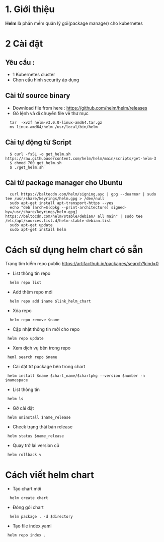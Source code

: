 # 1. Giới thiệu
  **Helm** là phần mềm quản lý gói(package manager) cho kubernetes 
# 2 Cài đặt
## Yêu cầu :
  - 1 Kubernetes cluster
  - Chọn cấu hình security áp dụng
## Cài từ source binary
- Download file from here : https://github.com/helm/helm/releases
- Gõ lệnh và di chuyển file về thư mục
``` 
  tar  -xvzf helm-v3.0.0-linux-amd64.tar.gz
  mv linux-amd64/helm /usr/local/bin/helm
```
## Cài tự động từ Script
```
  $ curl -fsSL -o get_helm.sh https://raw.githubusercontent.com/helm/helm/main/scripts/get-helm-3
  $ chmod 700 get_helm.sh
  $ ./get_helm.sh
```
## Cài từ package manager cho Ubuntu
```
  curl https://baltocdn.com/helm/signing.asc | gpg --dearmor | sudo tee /usr/share/keyrings/helm.gpg > /dev/null
  sudo apt-get install apt-transport-https --yes
  echo "deb [arch=$(dpkg --print-architecture) signed-by=/usr/share/keyrings/helm.gpg] https://baltocdn.com/helm/stable/debian/ all main" | sudo tee /etc/apt/sources.list.d/helm-stable-debian.list
  sudo apt-get update
  sudo apt-get install helm
```
# Cách sử dụng helm chart có sẵn
Trang tìm kiếm repo public https://artifacthub.io/packages/search?kind=0
- List thông tin repo 
```
  helm repo list
```
- Add thêm repo mới
```
  helm repo add $name $link_helm_chart
```
- Xóa repo
```
  helm repo remove $name
 ```
 - Cập nhật thông tin mới cho repo
 ```
  helm repo update
 ```
 - Xem dịch vụ bên trong repo
 ```
  heml search repo $name
 ```
 - Cài đặt từ package bên trong chart
 ```
  helm install $name $chart_name/$chartpkg --version $number -n $namespace
 ```
 - List thông tin
 ```
  helm ls 
 ```
 - Gỡ cài đặt 
 ```
  helm uninstall $name_release
 ```
 - Check trạng thái bản release
 ```
  helm status $name_release
 ```
 - Quay trở lại version cũ
 ```
  helm rollback v
  ```
  # Cách viết helm chart
  - Tạo chart mới
  ```
    helm create chart
  ```
  - Đóng gói chart
  ```
    helm package . -d $directory
   ```
   - Tạo file index.yaml
   ```
    helm repo index .
   ```
